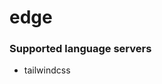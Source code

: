 # edge
<!--- THIS DOCUMENT IS AUTOMATICALLY GENERATED, DON'T EDIT IT -->

### Supported language servers

- tailwindcss
